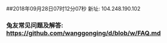 ##2018年09月28日07时12分07秒 新址: 104.248.190.102
### 兔友常见问题及解答: https://github.com/wanggonging/d/blob/w/FAQ.md
